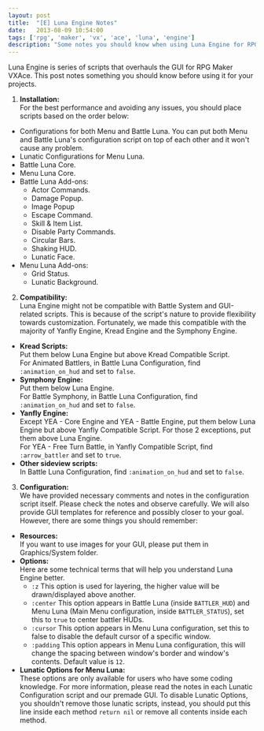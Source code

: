 ```yaml
---
layout: post
title:  "[E] Luna Engine Notes"
date:   2013-08-09 10:54:00
tags: ['rpg', 'maker', 'vx', 'ace', 'luna', 'engine']
description: "Some notes you should know when using Luna Engine for RPG Maker VX Ace."
---
```


Luna Engine is series of scripts that overhauls the GUI for RPG Maker VXAce. This post notes something you should know before using it for your projects.

1. **Installation:**  
For the best performance and avoiding any issues, you should place scripts based on the order below:
  * Configurations for both Menu and Battle Luna. You can put both Menu and Battle Luna's configuration script on top of each other and it won't cause any problem.
  * Lunatic Configurations for Menu Luna.
  * Battle Luna Core.
  * Menu Luna Core.
  * Battle Luna Add-ons:  
     - Actor Commands.
     - Damage Popup.
     - Image Popup
     - Escape Command.
     - Skill & Item List.
     - Disable Party Commands.
     - Circular Bars.
     - Shaking HUD.
     - Lunatic Face.
  * Menu Luna Add-ons:
     - Grid Status.
     - Lunatic Background.

2. **Compatibility:**  
Luna Engine might not be compatible with Battle System and GUI-related scripts. This is because of the script's nature to provide flexibility towards customization. Fortunately, we made this compatible with the majority of Yanfly Engine,  Kread Engine and the Symphony Engine.
  * **Kread Scripts:**  
  Put them below Luna Engine but above Kread Compatible Script.  
  For Animated Battlers, in Battle Luna Configuration, find `:animation_on_hud` and set to `false`.
  * **Symphony Engine:**  
  Put them below Luna Engine.  
  For Battle Symphony, in Battle Luna Configuration, find `:animation_on_hud` and set to `false`.
  * **Yanfly Engine:**  
  Except YEA - Core Engine and YEA - Battle Engine, put them below Luna Engine but above Yanfly Compatible Script. For those 2 exceptions, put them above Luna Engine.  
  For YEA - Free Turn Battle, in Yanfly Compatible Script, find `:arrow_battler` and set to `true`.
  * **Other sideview scripts:**  
  In Battle Luna Configuration, find `:animation_on_hud` and set to `false`.

3. **Configuration:**  
We have provided necessary comments and notes in the configuration script itself. Please check the notes and observe carefully. We will also provide GUI templates for reference and possibly closer to your goal. However, there are some things you should remember:
  * **Resources:**  
  If you want to use images for your GUI, please put them in Graphics/System folder.
  * **Options:**  
  Here are some technical terms that will help you understand Luna Engine better.
     - `:z` This option is used for layering, the higher value will be drawn/displayed above another.
     - `:center` This option appears in Battle Luna (inside `BATTLER_HUD`) and Menu Luna (Main Menu configuration, inside `BATTLER_STATUS`), set this to `true` to center battler HUDs.
     - `:cursor` This option appears in Menu Luna configuration, set this to false to disable the default cursor of a specific window.
     - `:padding` This option appears in Menu Luna configuration, this will change the spacing between window's border and window's contents. Default value is `12`.
  * **Lunatic Options for Menu Luna:**  
  These options are only available for users who have some coding knowledge. For more information, please read the notes in each Lunatic Configuration script and our premade GUI. 
  To disable Lunatic Options, you shouldn't remove those lunatic scripts, instead, you should put 
  this line inside each method `return nil` or remove all contents inside each method.